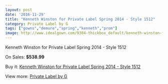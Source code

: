 ```yaml
---
layout: post
date: '2016-11-29'
title: "Kenneth Winston for Private Label Spring 2014 - Style 1512"
category: Private Label by G
tags: ["gowns","demure","spring","kenneth","prom"]
image: http://www.idealgown.com/9384-thickbox_default/kenneth-winston-for-private-label-spring-2014-style-1512.jpg
---
```

Kenneth Winston for Private Label Spring 2014 - Style 1512

On Sales: **$538.99**
<a href="https://www.idealgown.com/en/private-label-by-g/3902-kenneth-winston-for-private-label-spring-2014-style-1512.html"><amp-img layout="responsive" width="600" height="600" src="//www.idealgown.com/9384-thickbox_default/kenneth-winston-for-private-label-spring-2014-style-1512.jpg" alt="Kenneth Winston for Private Label Spring 2014 - Style 1512 0" /></a>
<a href="https://www.idealgown.com/en/private-label-by-g/3902-kenneth-winston-for-private-label-spring-2014-style-1512.html"><amp-img layout="responsive" width="600" height="600" src="//www.idealgown.com/9385-thickbox_default/kenneth-winston-for-private-label-spring-2014-style-1512.jpg" alt="Kenneth Winston for Private Label Spring 2014 - Style 1512 1" /></a>

Buy it: [Kenneth Winston for Private Label Spring 2014 - Style 1512](https://www.idealgown.com/en/private-label-by-g/3902-kenneth-winston-for-private-label-spring-2014-style-1512.html "Kenneth Winston for Private Label Spring 2014 - Style 1512")

View more: [Private Label by G](https://www.idealgown.com/en/46-private-label-by-g "Private Label by G")